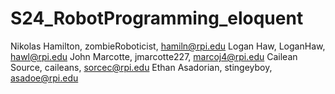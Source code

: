 # S24_RobotProgramming_eloquent

Nikolas Hamilton, zombieRoboticist, hamiln@rpi.edu
Logan Haw, LoganHaw, hawl@rpi.edu
John Marcotte, jmarcotte227, marcoj4@rpi.edu
Cailean Source, caileans, sorcec@rpi.edu
Ethan Asadorian, stingeyboy, asadoe@rpi.edu
